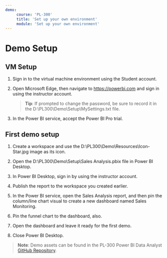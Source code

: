 ```yaml
---
demo:
     course: 'PL-300'
     title: 'Set up your own environment'
     module: 'Set up your own environment'
---
```



# Demo Setup

## VM Setup

1. Sign in to the virtual machine environment using the Student account.

1. Open Microsoft Edge, then navigate to <https://powerbi.com> and sign in using the instructor account.
    > **Tip**: If prompted to change the password, be sure to record it in the D:\PL300\Demo\Setup\MySettings.txt file.

1. In the Power BI service, accept the Power BI Pro trial.

## First demo setup

1. Create a workspace and use the D:\PL300\Demo\Resources\Icon-Star.jpg image as its icon.

1. Open the D:\PL300\Demo\Setup\Sales Analysis.pbix file in Power BI Desktop.

1. In Power BI Desktop, sign in by using the instructor account.

1. Publish the report to the workspace you created earlier.

1. In the Power BI service, open the Sales Analysis report, and then pin the column/line chart visual to create a new dashboard named Sales Monitoring.

1. Pin the funnel chart to the dashboard, also.

1. Open the dashboard and leave it ready for the first demo.

1. Close Power BI Desktop.

> **Note**: Demo assets can be found in the PL-300 Power BI Data Analyst [GitHub Repository](https://github.com/MicrosoftLearning/PL-300-Microsoft-Power-BI-Data-Analyst/tree/Main/Allfiles/Demo).
